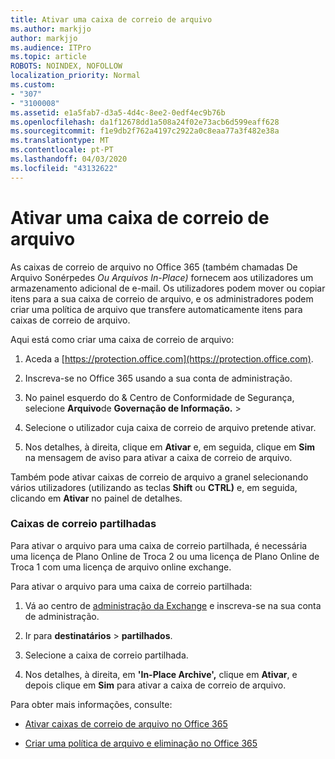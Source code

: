 ```yaml
---
title: Ativar uma caixa de correio de arquivo
ms.author: markjjo
author: markjjo
ms.audience: ITPro
ms.topic: article
ROBOTS: NOINDEX, NOFOLLOW
localization_priority: Normal
ms.custom:
- "307"
- "3100008"
ms.assetid: e1a5fab7-d3a5-4d4c-8ee2-0edf4ec9b76b
ms.openlocfilehash: da1f12678dd1a508a24f02e73acb6d599eaff628
ms.sourcegitcommit: f1e9db2f762a4197c2922a0c8eaa77a3f482e38a
ms.translationtype: MT
ms.contentlocale: pt-PT
ms.lasthandoff: 04/03/2020
ms.locfileid: "43132622"
---
```

# <a name="enable-an-archive-mailbox"></a>Ativar uma caixa de correio de arquivo

As caixas de correio de arquivo no Office 365 (também chamadas De Arquivo Sonérpedes *Ou* *Arquivos In-Place)* fornecem aos utilizadores um armazenamento adicional de e-mail. Os utilizadores podem mover ou copiar itens para a sua caixa de correio de arquivo, e os administradores podem criar uma política de arquivo que transfere automaticamente itens para caixas de correio de arquivo.
  
Aqui está como criar uma caixa de correio de arquivo:
  
1. Aceda a [https://protection.office.com](https://protection.office.com).

2. Inscreva-se no Office 365 usando a sua conta de administração.

3. No painel esquerdo do &amp; Centro de Conformidade de Segurança, selecione **Arquivo**de **Governação de Informação.** \>

4. Selecione o utilizador cuja caixa de correio de arquivo pretende ativar.

5. Nos detalhes, à direita, clique em **Ativar** e, em seguida, clique em **Sim** na mensagem de aviso para ativar a caixa de correio de arquivo.

Também pode ativar caixas de correio de arquivo a granel selecionando vários utilizadores (utilizando as teclas **Shift** ou **CTRL)** e, em seguida, clicando em **Ativar** no painel de detalhes.
  
### <a name="shared-mailboxes"></a>Caixas de correio partilhadas

Para ativar o arquivo para uma caixa de correio partilhada, é necessária uma licença de Plano Online de Troca 2 ou uma licença de Plano Online de Troca 1 com uma licença de arquivo online exchange.  

Para ativar o arquivo para uma caixa de correio partilhada:

1. Vá ao centro de [administração da Exchange](https://outlook.office365.com/ecp) e inscreva-se na sua conta de administração.

2. Ir para **destinatários** > **partilhados**.

3. Selecione a caixa de correio partilhada.

4. Nos detalhes, à direita, em **'In-Place Archive',** clique em **Ativar**, e depois clique em **Sim** para ativar a caixa de correio de arquivo.

Para obter mais informações, consulte:
  
- [Ativar caixas de correio de arquivo no Office 365](https://docs.microsoft.com/office365/securitycompliance/enable-archive-mailboxes)

- [Criar uma política de arquivo e eliminação no Office 365](https://docs.microsoft.com//office365/securitycompliance/set-up-an-archive-and-deletion-policy-for-mailboxes)
